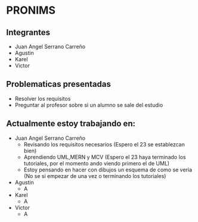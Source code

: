 # PRONIMS

## Integrantes

- Juan Angel Serrano Carreño
- Agustin
- Karel
- Victor

## Problematicas presentadas

- Resolver los requisitos
- Preguntar al profesor sobre si un alumno se sale del estudio

## Actualmente estoy trabajando en:

- Juan Angel Serrano Carreño
  - Revisando los requisitos necesarios (Espero el 23 se establezcan bien)
  - Aprendiendo UML,MERN y MCV (Espero el 23 haya terminado los tutoriales, por el momento ando viendo primero el de UML)
  - Estoy pensando en hacer con dibujos un esquema de como se veria (No se si empezar de una vez o terminando los tutoriales)
- Agustin
  - A
- Karel
  - A
- Victor
  - A
